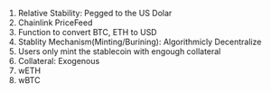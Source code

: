 1. Relative Stability: Pegged to the US Dolar
  1. Chainlink PriceFeed
  2. Function to convert BTC, ETH to USD 
2. Stablity Mechanism(Minting/Burining): Algorithmicly Decentralize
  1. Users only mint the stablecoin with engough collateral
3. Collateral: Exogenous
  1. wETH
  2. wBTC